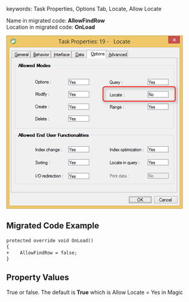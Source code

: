 ﻿keywords: Task Properties, Options Tab, Locate, Allow Locate

Name in migrated code: **AllowFindRow**  
Location in migrated code: **OnLoad**


![Locate](Locate.png)

## Migrated Code Example


```csdiff   
protected override void OnLoad()
{
+    AllowFindRow = false;
}
``` 

    



## Property Values
True or false. The default is **True** which is Allow Locate = Yes in Magic